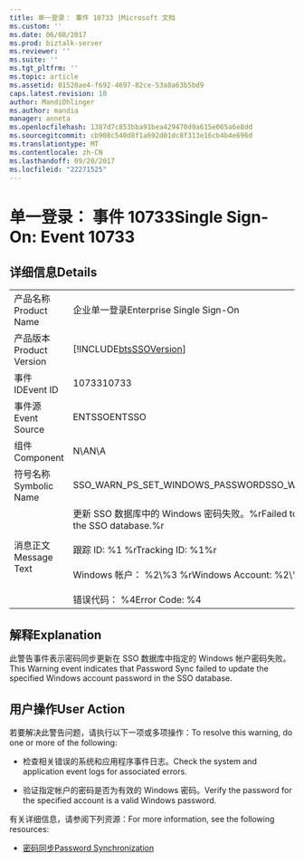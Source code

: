 ```yaml
---
title: 单一登录： 事件 10733 |Microsoft 文档
ms.custom: ''
ms.date: 06/08/2017
ms.prod: biztalk-server
ms.reviewer: ''
ms.suite: ''
ms.tgt_pltfrm: ''
ms.topic: article
ms.assetid: 01520ae4-f692-4697-82ce-53a8a63b5bd9
caps.latest.revision: 10
author: MandiOhlinger
ms.author: mandia
manager: anneta
ms.openlocfilehash: 1387d7c853bba91bea429470d9a615e065a6e8dd
ms.sourcegitcommit: cb908c540d8f1a692d01dc8f313e16cb4b4e696d
ms.translationtype: MT
ms.contentlocale: zh-CN
ms.lasthandoff: 09/20/2017
ms.locfileid: "22271525"
---
```

# <a name="single-sign-on-event-10733"></a><span data-ttu-id="f3033-102">单一登录： 事件 10733</span><span class="sxs-lookup"><span data-stu-id="f3033-102">Single Sign-On: Event 10733</span></span>
## <a name="details"></a><span data-ttu-id="f3033-103">详细信息</span><span class="sxs-lookup"><span data-stu-id="f3033-103">Details</span></span>  
  
|||  
|-|-|  
|<span data-ttu-id="f3033-104">产品名称</span><span class="sxs-lookup"><span data-stu-id="f3033-104">Product Name</span></span>|<span data-ttu-id="f3033-105">企业单一登录</span><span class="sxs-lookup"><span data-stu-id="f3033-105">Enterprise Single Sign-On</span></span>|  
|<span data-ttu-id="f3033-106">产品版本</span><span class="sxs-lookup"><span data-stu-id="f3033-106">Product Version</span></span>|[!INCLUDE[btsSSOVersion](../includes/btsssoversion-md.md)]|  
|<span data-ttu-id="f3033-107">事件 ID</span><span class="sxs-lookup"><span data-stu-id="f3033-107">Event ID</span></span>|<span data-ttu-id="f3033-108">10733</span><span class="sxs-lookup"><span data-stu-id="f3033-108">10733</span></span>|  
|<span data-ttu-id="f3033-109">事件源</span><span class="sxs-lookup"><span data-stu-id="f3033-109">Event Source</span></span>|<span data-ttu-id="f3033-110">ENTSSO</span><span class="sxs-lookup"><span data-stu-id="f3033-110">ENTSSO</span></span>|  
|<span data-ttu-id="f3033-111">组件</span><span class="sxs-lookup"><span data-stu-id="f3033-111">Component</span></span>|<span data-ttu-id="f3033-112">N\A</span><span class="sxs-lookup"><span data-stu-id="f3033-112">N\A</span></span>|  
|<span data-ttu-id="f3033-113">符号名称</span><span class="sxs-lookup"><span data-stu-id="f3033-113">Symbolic Name</span></span>|<span data-ttu-id="f3033-114">SSO_WARN_PS_SET_WINDOWS_PASSWORD</span><span class="sxs-lookup"><span data-stu-id="f3033-114">SSO_WARN_PS_SET_WINDOWS_PASSWORD</span></span>|  
|<span data-ttu-id="f3033-115">消息正文</span><span class="sxs-lookup"><span data-stu-id="f3033-115">Message Text</span></span>|<span data-ttu-id="f3033-116">更新 SSO 数据库中的 Windows 密码失败。%r</span><span class="sxs-lookup"><span data-stu-id="f3033-116">Failed to update the Windows password in the SSO database.%r</span></span><br /><br /> <span data-ttu-id="f3033-117">跟踪 ID: %1 %r</span><span class="sxs-lookup"><span data-stu-id="f3033-117">Tracking ID: %1%r</span></span><br /><br /> <span data-ttu-id="f3033-118">Windows 帐户： %2\\%3 %r</span><span class="sxs-lookup"><span data-stu-id="f3033-118">Windows Account: %2\\%3%r</span></span><br /><br /> <span data-ttu-id="f3033-119">错误代码： %4</span><span class="sxs-lookup"><span data-stu-id="f3033-119">Error Code: %4</span></span>|  
  
## <a name="explanation"></a><span data-ttu-id="f3033-120">解释</span><span class="sxs-lookup"><span data-stu-id="f3033-120">Explanation</span></span>  
 <span data-ttu-id="f3033-121">此警告事件表示密码同步更新在 SSO 数据库中指定的 Windows 帐户密码失败。</span><span class="sxs-lookup"><span data-stu-id="f3033-121">This Warning event indicates that Password Sync failed to update the specified Windows account password in the SSO database.</span></span>  
  
## <a name="user-action"></a><span data-ttu-id="f3033-122">用户操作</span><span class="sxs-lookup"><span data-stu-id="f3033-122">User Action</span></span>  
 <span data-ttu-id="f3033-123">若要解决此警告问题，请执行以下一项或多项操作：</span><span class="sxs-lookup"><span data-stu-id="f3033-123">To resolve this warning, do one or more of the following:</span></span>  
  
-   <span data-ttu-id="f3033-124">检查相关错误的系统和应用程序事件日志。</span><span class="sxs-lookup"><span data-stu-id="f3033-124">Check the system and application event logs for associated errors.</span></span>  
  
-   <span data-ttu-id="f3033-125">验证指定帐户的密码是否为有效的 Windows 密码。</span><span class="sxs-lookup"><span data-stu-id="f3033-125">Verify the password for the specified account is a valid Windows password.</span></span>  
  
 <span data-ttu-id="f3033-126">有关详细信息，请参阅下列资源：</span><span class="sxs-lookup"><span data-stu-id="f3033-126">For more information, see the following resources:</span></span>  
  
-   [<span data-ttu-id="f3033-127">密码同步</span><span class="sxs-lookup"><span data-stu-id="f3033-127">Password Synchronization</span></span>](../core/password-synchronization2.md)